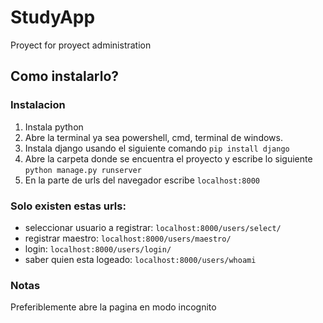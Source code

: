 # StudyApp
Proyect for proyect administration

## Como instalarlo?

### Instalacion

1. Instala python
2. Abre la terminal ya sea powershell, cmd, terminal de windows.
3. Instala django usando el siguiente comando `pip install django`
4. Abre la carpeta donde se encuentra el proyecto y escribe lo siguiente `python manage.py runserver`
5. En la parte de urls del navegador escribe `localhost:8000`

### Solo existen estas urls:

- seleccionar usuario a registrar: `localhost:8000/users/select/`
- registrar maestro: `localhost:8000/users/maestro/`
- login: `localhost:8000/users/login/`
- saber quien esta logeado: `localhost:8000/users/whoami`

### Notas

Preferiblemente abre la pagina en modo incognito
